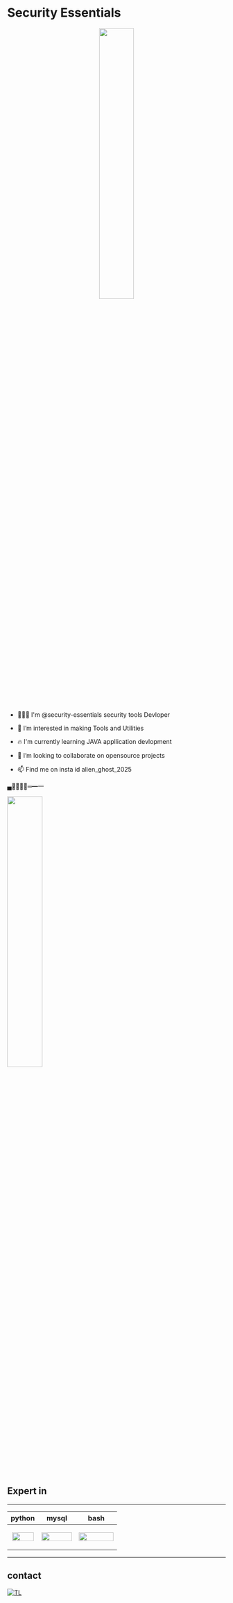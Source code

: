 
# Security Essentials
<p align="center"><img src="https://raw.githubusercontent.com/security-essentials/security-essentials/main/security-catalyst.gif" height="40%" width="40%"></p>


- 👨🏽‍💻 I'm @security-essentials security tools Devloper

- 👀 I’m interested in making Tools and Utilities

- 🔥 I'm currently learning JAVA appllication devlopment

- 🌱 I’m looking to collaborate on opensource projects 

- 📫 Find me on insta id alien_ghost_2025

▄︻̷̿┻̿═━一   <p align="justify"><img src="https://raw.githubusercontent.com/security-essentials/security-essentials/main/digital-security-lock-1940x1455.jpg" height="40%" width="40%"></p>
<!---
It is a ✨ special ✨ repository because its `README.md` (this file) appears on your GitHub profile.
You can click the Preview link to take a look at your changes.
--->

## Expert in
---
| python | mysql | bash | 
| -- | -- | -- |  
| <p align="center"><img src="https://raw.githubusercontent.com/Privacy-toolkits/Privacy-toolkits/main/Python-logo-notext.png.png?raw=true" height="20%" width="50"></p> | <p align="center"><img src="https://raw.githubusercontent.com/Privacy-toolkits/Privacy-toolkits/main/MySQL-Logo.png?raw=true" height="20%" width="70"></p> | <p align="center"><img src="https://raw.githubusercontent.com/Privacy-toolkits/Privacy-toolkits/main/full_colored_light.jpg?raw=true" height="30%" width="80"></p> 
---
## contact
[![TL](https://img.shields.io/badge/TELEGRAM-ID-blue?style=for-the-badge&logo=telegram)](https://t.me/intranet_protocol)
